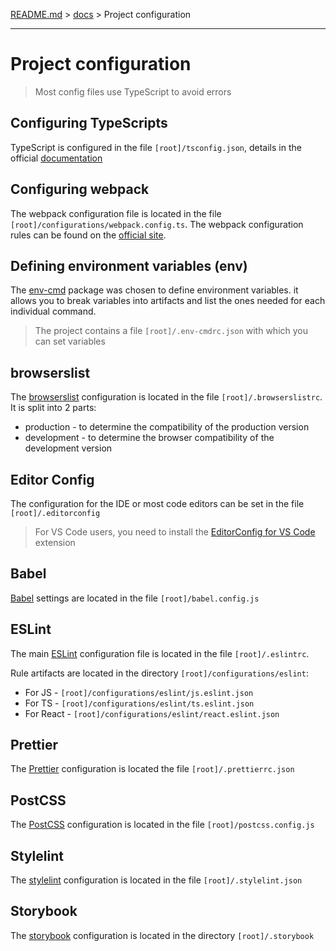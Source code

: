 [README.md](../README.md) > [docs](./intro.md) > Project configuration

---

# Project configuration

> Most config files use TypeScript to avoid errors

## Configuring TypeScripts

TypeScript is configured in the file `[root]/tsconfig.json`, details in the official [documentation](https://www.typescriptlang.org/docs/handbook/tsconfig-json.html)

## Configuring webpack

The webpack configuration file is located in the file `[root]/configurations/webpack.config.ts`. The webpack configuration rules can be found on the [official site](https://webpack.js.org/concepts/).

## Defining environment variables (env)

The [env-cmd](https://github.com/toddbluhm/env-cmd "github repo") package was chosen to define environment variables. it allows you to break variables into artifacts and list the ones needed for each individual command.

> The project contains a file `[root]/.env-cmdrc.json` with which you can set variables

## browserslist

The [browserslist](https://github.com/browserslist/browserslist "github repo") configuration is located in the file `[root]/.browserslistrc`. It is split into 2 parts:
* production - to determine the compatibility of the production version
* development - to determine the browser compatibility of the development version

## Editor Config

The configuration for the IDE or most code editors can be set in the file `[root]/.editorconfig`

> For VS Code users, you need to install the [EditorConfig for VS Code](https://marketplace.visualstudio.com/items?itemName=EditorConfig.EditorConfig) extension

## Babel

[Babel](https://babeljs.io) settings are located in the file `[root]/babel.config.js`

## ESLint

The main [ESLint](https://eslint.org/) configuration file is located in the file `[root]/.eslintrc`.

Rule artifacts are located in the directory `[root]/configurations/eslint`:
* For JS - `[root]/configurations/eslint/js.eslint.json`
* For TS - `[root]/configurations/eslint/ts.eslint.json`
* For React - `[root]/configurations/eslint/react.eslint.json`

## Prettier

The [Prettier](https://prettier.io) configuration is located the file `[root]/.prettierrc.json`

## PostCSS

The [PostCSS](https://postcss.org) configuration is located in the file `[root]/postcss.config.js`

## Stylelint

The [stylelint](https://stylelint.io) configuration is located in the file `[root]/.stylelint.json`

## Storybook

The [storybook](https://storybook.js.org) configuration is located in the directory `[root]/.storybook`
